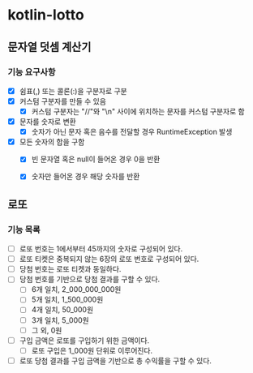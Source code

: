# kotlin-lotto

## 문자열 덧셈 계산기

### 기능 요구사항

- [x] 쉼표(,) 또는 콜론(:)을 구분자로 구분
- [x] 커스텀 구분자를 만들 수 있음
  - [x] 커스텀 구분자는 "//"와 "\n" 사이에 위치하는 문자를 커스텀 구분자로 함
- [x] 문자를 숫자로 변환
  - [x] 숫자가 아닌 문자 혹은 음수를 전달할 경우 RuntimeException 발생
- [x] 모든 숫자의 합을 구함
  - [x] 빈 문자열 혹은 null이 들어온 경우 0을 반환
  - [x] 숫자만 들어온 경우 해당 숫자를 반환


## 로또

### 기능 목록

- [ ] 로또 번호는 1에서부터 45까지의 숫자로 구성되어 있다.
- [ ] 로또 티켓은 중복되지 않는 6장의 로또 번호로 구성되어 있다.
- [ ] 당첨 번호는 로또 티켓과 동일하다.
- [ ] 당첨 번호를 기반으로 당첨 결과를 구할 수 있다.
  - [ ] 6개 일치, 2_000_000_000원
  - [ ] 5개 일치, 1_500_000원
  - [ ] 4개 일치, 50_000원
  - [ ] 3개 일치, 5_000원
  - [ ] 그 외, 0원
- [ ] 구입 금액은 로또를 구입하기 위한 금액이다.
  - [ ] 로또 구입은 1_000원 단위로 이루어진다.
- [ ] 로또 당첨 결과를 구입 금액을 기반으로 총 수익률을 구할 수 있다.
